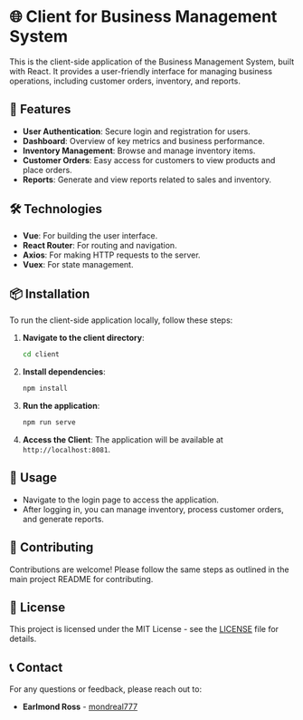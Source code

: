 # 🌐 Client for Business Management System

This is the client-side application of the Business Management System, built with React. It provides a user-friendly interface for managing business operations, including customer orders, inventory, and reports.

## 🚀 Features
- **User Authentication**: Secure login and registration for users.
- **Dashboard**: Overview of key metrics and business performance.
- **Inventory Management**: Browse and manage inventory items.
- **Customer Orders**: Easy access for customers to view products and place orders.
- **Reports**: Generate and view reports related to sales and inventory.

## 🛠️ Technologies
- **Vue**: For building the user interface.
- **React Router**: For routing and navigation.
- **Axios**: For making HTTP requests to the server.
- **Vuex**: For state management.

## 📦 Installation

To run the client-side application locally, follow these steps:

1. **Navigate to the client directory**:
    ```bash
    cd client
    ```

2. **Install dependencies**:
    ```bash
    npm install
    ```

3. **Run the application**:
    ```bash
    npm run serve
    ```

4. **Access the Client**:
    The application will be available at `http://localhost:8081`.

## 📝 Usage
- Navigate to the login page to access the application.
- After logging in, you can manage inventory, process customer orders, and generate reports.

## 🤝 Contributing
Contributions are welcome! Please follow the same steps as outlined in the main project README for contributing.

## 📜 License
This project is licensed under the MIT License - see the [LICENSE](LICENSE) file for details.

## 📞 Contact
For any questions or feedback, please reach out to:
- **Earlmond Ross** - [mondreal777](https://github.com/Mondreal777)
